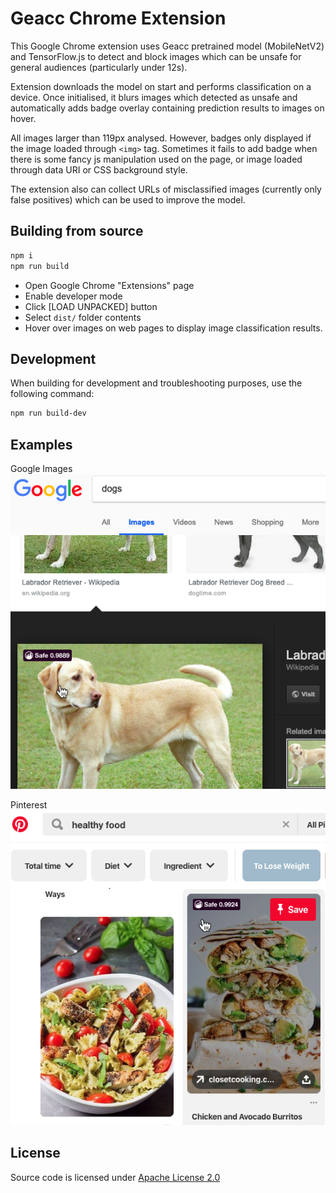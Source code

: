 # Geacc Chrome Extension

This Google Chrome extension uses Geacc pretrained model (MobileNetV2) and TensorFlow.js to detect and block images which can be unsafe for general audiences (particularly under 12s).

Extension downloads the model on start and performs classification on a device. Once initialised, it blurs images which detected as unsafe and automatically adds badge overlay containing prediction results to images on hover.

All images larger than 119px analysed. However, badges only displayed if the image loaded through `<img>` tag. Sometimes it fails to add badge when there is some fancy js manipulation used on the page, or image loaded through data URI or CSS background style.

The extension also can collect URLs of misclassified images (currently only false positives) which can be used to improve the model.

## Building from source

```sh
npm i
npm run build
```

- Open Google Chrome "Extensions" page
- Enable developer mode
- Click [LOAD UNPACKED] button
- Select `dist/` folder contents
- Hover over images on web pages to display image classification results.

## Development

When building for development and troubleshooting purposes, use the following command:

```sh
npm run build-dev
```

## Examples

Google Images
![alt text](examples/googleimages.png?raw=true "Google Images results with Geacc")

Pinterest
![alt text](examples/pinterest.png?raw=true "Pinterest results with Geacc")

## License
Source code is licensed under [Apache License 2.0](LICENSE)